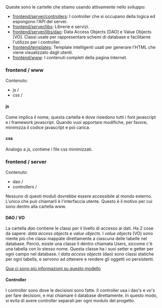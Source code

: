 Queste sono le cartelle che stiamo usando attivamente nello sviluppo:

- [frontend/server/controllers](https://github.com/kylelobo/The-Documentation-Compendium/tree/master/frontend/server/controllers): I controller che si occupano della logica ed espongono l'API del server.
- [frontend/server/libs](https://github.com/The-Documentation-Compendium/tree/master/frontend/server/libs): Librerie e servizi.
- [frontend/server/libs/dao](https://github.com/The-Documentation-Compendium/tree/master/frontend/server/libs/dao): Data Access Objects [DAO] e Value Objects [VO]. Classi usate per rappresentare schemi di database e facilitarne l'utilizzo per i controller.
- [frontend/templates](https://github.com/The-Documentation-Compendium/tree/master/frontend/templates): Template intelligenti usati per generare l'HTML che viene visualizzato dagli utenti.
- [frontend/www](https://github.com/The-Documentation-Compendium/tree/master/frontend/www): I contenuti completi della pagina Internet.

### frontend / www

Contenuto:

- js /
- css /

#### js

Come implica il nome, questa cartella è dove risiedono tutti i font javascript e i framework javascript. Quando vuoi apportare modifiche, per favore, minimizza il codice javascript e poi carica.

#### css

Analogo a js, contiene i file css minimizzati.

### frontend / server

Contenuto:

- dao /
- controllers /

Nessuno di questi moduli dovrebbe essere accessibile al mondo esterno. L'unico che può chiamarli è l'interfaccia utente. Questo è il motivo per cui sono dentro alla cartella www.

#### DAO / VO

La cartella _dao_ contiene le classi per il livello di accesso ai dati. Ha 2 cose da sapere: _data access objects_ e _value objects_. I _value objects_ (VO) sono niente più che classi mappate direttamente a ciascuna delle tabelle nel database. Perciò, esiste una classe lì dentro chiamata Users, siccome c'è una tabella con lo stesso nome. Questa classe ha i suoi setter e getter per ogni campo nel database. I _data access objects_ (dao) sono classi statiche per ogni tabella, e servono ad ottenere e rendere gli oggetti _vo_ persistenti.

[Qua ci sono più informazioni su questo modello](http://www.ibm.com/developerworks/java/library/j-dao/)

#### Controller

I controller sono dove le decisioni sono fatte. Il controller usa i dao's e vo's per fare decisioni, e mai chiamare il database direttamente. In questo modo, si evita di avere controller separati per ogni modulo del progetto.
